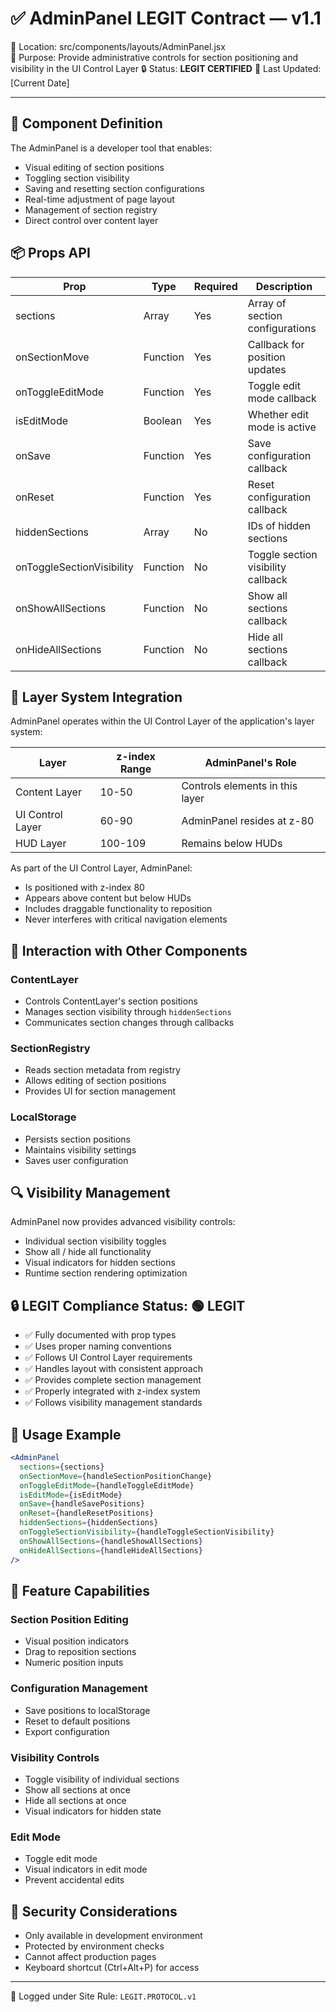 # ✅ AdminPanel LEGIT Contract — v1.1

📍 Location: src/components/layouts/AdminPanel.jsx  
🧱 Purpose: Provide administrative controls for section positioning and visibility in the UI Control Layer
🔒 Status: **LEGIT CERTIFIED**
📆 Last Updated: [Current Date]

---

## 🔐 Component Definition

The AdminPanel is a developer tool that enables:

- Visual editing of section positions
- Toggling section visibility
- Saving and resetting section configurations
- Real-time adjustment of page layout
- Management of section registry
- Direct control over content layer

## 📦 Props API

| Prop | Type | Required | Description |
|------|------|----------|-------------|
| sections | Array | Yes | Array of section configurations |
| onSectionMove | Function | Yes | Callback for position updates |
| onToggleEditMode | Function | Yes | Toggle edit mode callback |
| isEditMode | Boolean | Yes | Whether edit mode is active |
| onSave | Function | Yes | Save configuration callback |
| onReset | Function | Yes | Reset configuration callback |
| hiddenSections | Array | No | IDs of hidden sections |
| onToggleSectionVisibility | Function | No | Toggle section visibility callback |
| onShowAllSections | Function | No | Show all sections callback |
| onHideAllSections | Function | No | Hide all sections callback |

## 🔢 Layer System Integration

AdminPanel operates within the UI Control Layer of the application's layer system:

| Layer | z-index Range | AdminPanel's Role |
|-------|---------------|---------------------|
| Content Layer | 10-50 | Controls elements in this layer |
| UI Control Layer | 60-90 | AdminPanel resides at z-80 |
| HUD Layer | 100-109 | Remains below HUDs |

As part of the UI Control Layer, AdminPanel:
- Is positioned with z-index 80
- Appears above content but below HUDs
- Includes draggable functionality to reposition
- Never interferes with critical navigation elements

## 🔄 Interaction with Other Components

### ContentLayer
- Controls ContentLayer's section positions
- Manages section visibility through `hiddenSections`
- Communicates section changes through callbacks

### SectionRegistry
- Reads section metadata from registry
- Allows editing of section positions
- Provides UI for section management

### LocalStorage
- Persists section positions
- Maintains visibility settings
- Saves user configuration

## 🔍 Visibility Management

AdminPanel now provides advanced visibility controls:

- Individual section visibility toggles
- Show all / hide all functionality
- Visual indicators for hidden sections
- Runtime section rendering optimization

## 🔒 LEGIT Compliance Status: 🟢 LEGIT

- ✅ Fully documented with prop types
- ✅ Uses proper naming conventions
- ✅ Follows UI Control Layer requirements
- ✅ Handles layout with consistent approach
- ✅ Provides complete section management
- ✅ Properly integrated with z-index system
- ✅ Follows visibility management standards

## 🧭 Usage Example

```jsx
<AdminPanel 
  sections={sections}
  onSectionMove={handleSectionPositionChange}
  onToggleEditMode={handleToggleEditMode}
  isEditMode={isEditMode}
  onSave={handleSavePositions}
  onReset={handleResetPositions}
  hiddenSections={hiddenSections}
  onToggleSectionVisibility={handleToggleSectionVisibility}
  onShowAllSections={handleShowAllSections}
  onHideAllSections={handleHideAllSections}
/>
```

## 🔑 Feature Capabilities

### Section Position Editing
- Visual position indicators
- Drag to reposition sections
- Numeric position inputs

### Configuration Management
- Save positions to localStorage
- Reset to default positions
- Export configuration

### Visibility Controls
- Toggle visibility of individual sections
- Show all sections at once
- Hide all sections at once
- Visual indicators for hidden state

### Edit Mode
- Toggle edit mode
- Visual indicators in edit mode
- Prevent accidental edits

## 🔐 Security Considerations

- Only available in development environment
- Protected by environment checks
- Cannot affect production pages
- Keyboard shortcut (Ctrl+Alt+P) for access

---

🔐 Logged under Site Rule: `LEGIT.PROTOCOL.v1` 